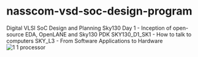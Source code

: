 # nasscom-vsd-soc-design-program
Digital VLSI SoC Design and Planning
Sky130 Day 1 - Inception of open-source EDA, OpenLANE and Sky130 PDK SKY130_D1_SK1 - How to talk to computers SKY_L3 - From Software Applications to Hardware
![1 1 processor](https://github.com/user-attachments/assets/6660c8ad-df09-4cae-a160-3c6b42a947c9)

